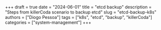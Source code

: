 +++
draft = true
date = "2024-06-01"
title = "etcd backup"
description = "Steps from killerCoda scenario to backup etcd"
slug = "etcd-backup-k8s"
authors = ["Diogo Pessoa"]
tags = ["k8s", "etcd", "backup", "killerCoda"]
categories = ["system-management"]
+++
